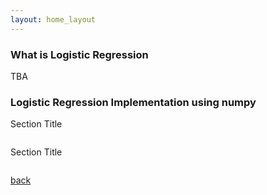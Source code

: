 ```yaml
---
layout: home_layout
---
```

### [](#header-2)What is Logistic Regression

TBA

<!-- ![Img](https://cdn-images-1.medium.com/max/2000/1*bhFifratH9DjKqMBTeQG5A.gif){:width="60%"} -->

### [](#header-3)Logistic Regression Implementation using numpy

Section Title
```python

```

Section Title
```python

```

[back](../)